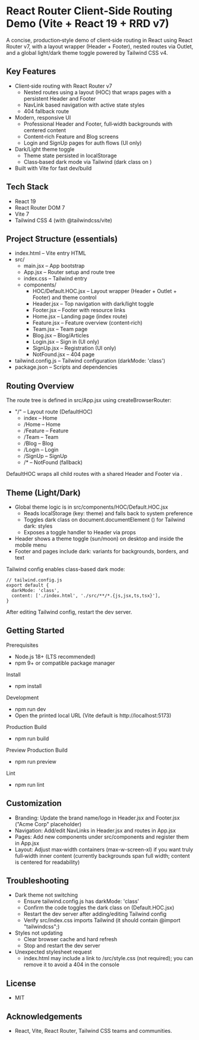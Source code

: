 # React Router Client‑Side Routing Demo (Vite + React 19 + RRD v7)

A concise, production‑style demo of client‑side routing in React using React Router v7, with a layout wrapper (Header + Footer), nested routes via Outlet, and a global light/dark theme toggle powered by Tailwind CSS v4.

## Key Features
- Client‑side routing with React Router v7
  - Nested routes using a layout (HOC) that wraps pages with a persistent Header and Footer
  - NavLink based navigation with active state styles
  - 404 fallback route
- Modern, responsive UI
  - Professional Header and Footer, full‑width backgrounds with centered content
  - Content‑rich Feature and Blog screens
  - Login and SignUp pages for auth flows (UI only)
- Dark/Light theme toggle
  - Theme state persisted in localStorage
  - Class‑based dark mode via Tailwind (dark class on <html>)
- Built with Vite for fast dev/build

## Tech Stack
- React 19
- React Router DOM 7
- Vite 7
- Tailwind CSS 4 (with @tailwindcss/vite)

## Project Structure (essentials)
- index.html – Vite entry HTML
- src/
  - main.jsx – App bootstrap
  - App.jsx – Router setup and route tree
  - index.css – Tailwind entry
  - components/
    - HOC/Default.HOC.jsx – Layout wrapper (Header + Outlet + Footer) and theme control
    - Header.jsx – Top navigation with dark/light toggle
    - Footer.jsx – Footer with resource links
    - Home.jsx – Landing page (index route)
    - Feature.jsx – Feature overview (content‑rich)
    - Team.jsx – Team page
    - Blog.jsx – Blog/Articles
    - Login.jsx – Sign in (UI only)
    - SignUp.jsx – Registration (UI only)
    - NotFound.jsx – 404 page
- tailwind.config.js – Tailwind configuration (darkMode: 'class')
- package.json – Scripts and dependencies

## Routing Overview
The route tree is defined in src/App.jsx using createBrowserRouter:
- "/" – Layout route (DefaultHOC)
  - index – Home
  - /Home – Home
  - /Feature – Feature
  - /Team – Team
  - /Blog – Blog
  - /Login – Login
  - /SignUp – SignUp
  - /* – NotFound (fallback)

DefaultHOC wraps all child routes with a shared Header and Footer via <Outlet />.

## Theme (Light/Dark)
- Global theme logic is in src/components/HOC/Default.HOC.jsx
  - Reads localStorage (key: theme) and falls back to system preference
  - Toggles dark class on document.documentElement (<html>) for Tailwind dark: styles
  - Exposes a toggle handler to Header via props
- Header shows a theme toggle (sun/moon) on desktop and inside the mobile menu
- Footer and pages include dark: variants for backgrounds, borders, and text

Tailwind config enables class-based dark mode:
```
// tailwind.config.js
export default {
  darkMode: 'class',
  content: ['./index.html', './src/**/*.{js,jsx,ts,tsx}'],
}
```
After editing Tailwind config, restart the dev server.

## Getting Started
Prerequisites
- Node.js 18+ (LTS recommended)
- npm 9+ or compatible package manager

Install
- npm install

Development
- npm run dev
- Open the printed local URL (Vite default is http://localhost:5173)

Production Build
- npm run build

Preview Production Build
- npm run preview

Lint
- npm run lint

## Customization
- Branding: Update the brand name/logo in Header.jsx and Footer.jsx ("Acme Corp" placeholder)
- Navigation: Add/edit NavLinks in Header.jsx and routes in App.jsx
- Pages: Add new components under src/components and register them in App.jsx
- Layout: Adjust max‑width containers (max-w-screen-xl) if you want truly full‑width inner content (currently backgrounds span full width; content is centered for readability)

## Troubleshooting
- Dark theme not switching
  - Ensure tailwind.config.js has darkMode: 'class'
  - Confirm the code toggles the dark class on <html> (Default.HOC.jsx)
  - Restart the dev server after adding/editing Tailwind config
  - Verify src/index.css imports Tailwind (it should contain @import "tailwindcss";)
- Styles not updating
  - Clear browser cache and hard refresh
  - Stop and restart the dev server
- Unexpected stylesheet request
  - index.html may include a link to /src/style.css (not required); you can remove it to avoid a 404 in the console



## License
- MIT 

## Acknowledgements
- React, Vite, React Router, Tailwind CSS teams and communities.

